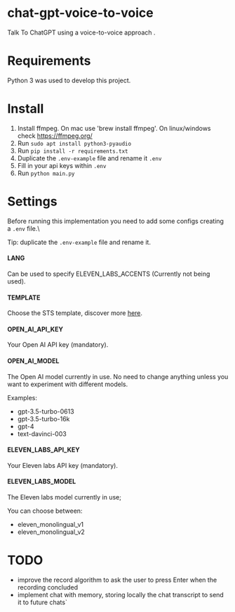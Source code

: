 # chat-gpt-voice-to-voice
Talk To ChatGPT using a voice-to-voice approach .

# Requirements
Python 3 was used to develop this project.

# Install
1. Install ffmpeg. On mac use 'brew install ffmpeg'. On linux/windows check https://ffmpeg.org/
2. Run `sudo apt install python3-pyaudio`
3. Run `pip install -r requirements.txt`
4. Duplicate the `.env-example` file and rename it `.env`
5. Fill in your api keys within `.env`
6. Run `python main.py`

# Settings
Before running this implementation you need to add some configs creating a `.env` file.\

Tip: duplicate the `.env-example` file and rename it.

#### LANG
Can be used to specify ELEVEN_LABS_ACCENTS (Currently not being used).

#### TEMPLATE
Choose the STS template, discover more [here](/templates/TEMPLATES.md).

#### OPEN_AI_API_KEY
Your Open AI API key (mandatory).

#### OPEN_AI_MODEL
The Open AI model currently in use.
No need to change anything unless you want to experiment with different models.

Examples:
- gpt-3.5-turbo-0613
- gpt-3.5-turbo-16k
- gpt-4
- text-davinci-003

#### ELEVEN_LABS_API_KEY
Your Eleven labs API key (mandatory).

#### ELEVEN_LABS_MODEL
The Eleven labs model currently in use;

You can choose between:
- eleven_monolingual_v1
- eleven_monolingual_v2

# TODO
- improve the record algorithm to ask the user to press Enter when the recording concluded
- implement chat with memory, storing locally the chat transcript to send it to future chats`